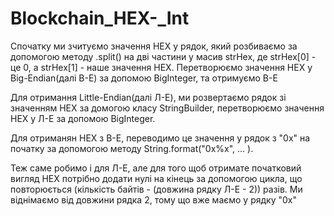 # Blockchain_HEX-_Int

Спочатку ми зчитуємо значення НЕХ у рядок, який розбиваємо за допомогою методу .split() на дві частини у масив strHex, де strHex[0] - це 0, а strHex[1] - наше значення НЕХ.
Перетворюємо значення НЕХ у Big-Endian(далі В-Е) за допомою BigInteger, та отримуємо В-Е

Для отримання Little-Endian(далі Л-Е), ми розвертаємо рядок зі значенням НЕХ за домогою класу StringBuilder, перетворюємо значення НЕХ у Л-Е за допомою BigInteger.

Для отриманян НЕХ з В-Е, переводимо це значення у рядок з "0х" на початку за допомогою методу String.format("0x%x", ... ). 

Теж саме робимо і для Л-Е, але для того щоб отримате початковий вигляд НЕХ потрібно додати нулі на кінець за допомогою цикла, що повторюється (кількість байтів - (довжина рядку Л-Е - 2)) разів.
Ми віднімаємо від довжини рядка 2, тому що вже маємо у рядку "0х"
